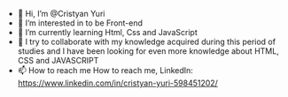 - 👋 Hi, I’m @Cristyan Yuri
- 👀 I’m interested in to be Front-end
- 🌱 I’m currently learning Html, Css and JavaScript
- 💞️ I try to collaborate with my knowledge acquired during this period of studies and I have been looking for even more knowledge about HTML, CSS and JAVASCRIPT
- 📫 How to reach me How to reach me, LinkedIn: https://www.linkedin.com/in/cristyan-yuri-598451202/

<!---
cristyanyuri18/cristyanyuri18 is a ✨ special ✨ repository because its `README.md` (this file) appears on your GitHub profile.
You can click the Preview link to take a look at your changes.
--->
